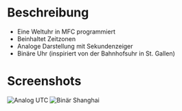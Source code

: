 # Beschreibung
- Eine Weltuhr in MFC programmiert
- Beinhaltet Zeitzonen
- Analoge Darstellung mit Sekundenzeiger
- Binäre Uhr (inspiriert von der Bahnhofsuhr in St. Gallen)

# Screenshots
![Analog UTC](https://github.com/user-attachments/assets/c7df5022-32de-495e-89f5-29c9804b7743)
![Binär Shanghai](https://github.com/user-attachments/assets/eadbf717-1f2e-4673-9a32-57eefa5ae44e)


